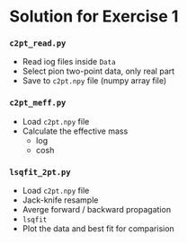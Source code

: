 # Solution for Exercise 1

### `c2pt_read.py`
* Read iog files inside `Data`
* Select pion two-point data, only real part
* Save to `c2pt.npy` file (numpy array file)


### `c2pt_meff.py`
* Load `c2pt.npy` file
* Calculate the effective mass
  * log
  * cosh


### `lsqfit_2pt.py`
* Load `c2pt.npy` file
* Jack-knife resample
* Averge forward / backward propagation
* `lsqfit`
* Plot the data and best fit for comparision
